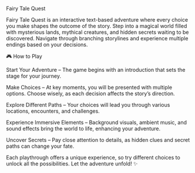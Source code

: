 Fairy Tale Quest

Fairy Tale Quest is an interactive text-based adventure where every choice you make shapes the outcome of the story. Step into a magical world filled with mysterious lands, mythical creatures, and hidden secrets waiting to be discovered. Navigate through branching storylines and experience multiple endings based on your decisions.

🎮 How to Play

Start Your Adventure – The game begins with an introduction that sets the stage for your journey.

Make Choices – At key moments, you will be presented with multiple options. Choose wisely, as each decision affects the story’s direction.

Explore Different Paths – Your choices will lead you through various locations, encounters, and challenges.

Experience Immersive Elements – Background visuals, ambient music, and sound effects bring the world to life, enhancing your adventure.

Uncover Secrets – Pay close attention to details, as hidden clues and secret paths can change your fate.

Each playthrough offers a unique experience, so try different choices to unlock all the possibilities. Let the adventure unfold! ✨

